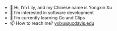 - 👋 Hi, I’m Lily, and my Chinese name is Yongxin Xu
- 👀 I’m interested in software development
- 🌱 I’m currently learning Go and Clips
- 📫 How to reach me? yxlxu@ucdavis.edu
